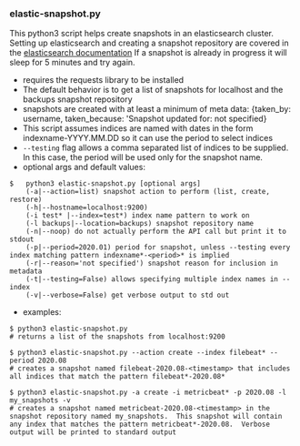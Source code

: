 ### elastic-snapshot.py

This python3 script helps create snapshots in an elasticsearch cluster. Setting up elasticsearch and creating a snapshot repository are covered in the [elasticsearch documentation](https://www.elastic.co/guide/en/elasticsearch/reference/current/snapshot-restore.html) If a snapshot is already in progress it will sleep for 5 minutes and try again.

- requires the requests library to be installed
- The default behavior is to get a list of snapshots for localhost and the backups snapshot repository
- snapshots are created with at least a minimum of meta data: {taken_by: username, taken_because: 'Snapshot updated <timestamp> for: not specified}
- This script assumes indices are named with dates in the form indexname-YYYY.MM.DD so it can use the period to select indices
- `--testing` flag allows a comma separated list of indices to be supplied. In this case, the period will be used only for the snapshot name.
- optional args and default values:

```
$   python3 elastic-snapshot.py [optional args]
    (-a|--action=list) snapshot action to perform (list, create, restore)
    (-h|--hostname=localhost:9200)
    (-i test* |--index=test*) index name pattern to work on
    (-l backups|--location=backups) snapshot repository name
    (-n|--noop) do not actually perform the API call but print it to stdout
    (-p|--period=2020.01) period for snapshot, unless --testing every index matching pattern indexname*-<period>* is implied
    (-r|--reason='not specified') snapshot reason for inclusion in metadata
    (-t|--testing=False) allows specifying multiple index names in --index
    (-v|--verbose=False) get verbose output to std out
```

- examples:

```
$ python3 elastic-snapshot.py
# returns a list of the snapshots from localhost:9200

$ python3 elastic-snapshot.py --action create --index filebeat* --period 2020.08
# creates a snapshot named filebeat-2020.08-<timestamp> that includes all indices that match the pattern filebeat*-2020.08*

$ python3 elastic-snapshot.py -a create -i metricbeat* -p 2020.08 -l my_snapshots -v
# creates a snapshot named metricbeat-2020.08-<timestamp> in the snapshot repository named my_snapshots.  This snapshot will contain any index that matches the pattern metricbeat*-2020.08.  Verbose output will be printed to standard output
```

